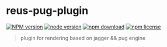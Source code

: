 # reus-pug-plugin

[![NPM version][npm-image]][npm-url]
[![node version][node-image]][node-url]
[![npm download][download-image]][download-url]
[![npm license][license-image]][download-url]

[npm-image]: https://img.shields.io/npm/v/reus-pug-plugin.svg?style=flat-square
[npm-url]: https://npmjs.org/package/reus-pug-plugin
[node-image]: https://img.shields.io/badge/node.js-%3E=_8.9.4-green.svg?style=flat-square
[node-url]: http://nodejs.org/download/
[download-image]: https://img.shields.io/npm/dm/reus-pug-plugin.svg?style=flat-square
[download-url]: https://npmjs.org/package/reus-pug-plugin
[license-image]: https://img.shields.io/npm/l/reus-pug-plugin.svg

> plugin for rendering based on jagger && pug engine
